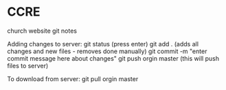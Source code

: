 CCRE
====

church website
git notes

Adding changes to server:
git status (press enter)
git add . (adds all changes and new files - removes done manually)
git commit -m "enter commit message here about changes"
git push orgin master (this will push files to server)

To download from server:
git pull orgin master

